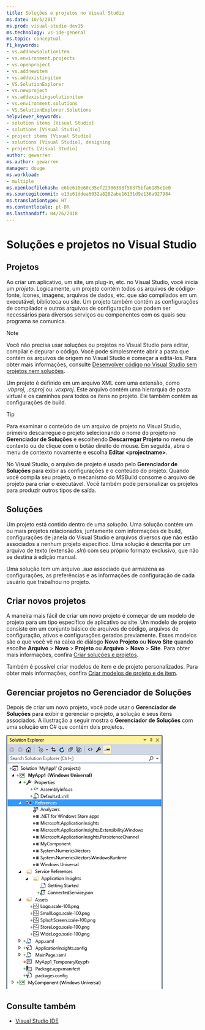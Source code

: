 ```yaml
---
title: Soluções e projetos no Visual Studio
ms.date: 10/5/2017
ms.prod: visual-studio-dev15
ms.technology: vs-ide-general
ms.topic: conceptual
f1_keywords:
- vs.addnewsolutionitem
- vs.environment.projects
- vs.openproject
- vs.addnewitem
- vs.addexistingitem
- VS.SolutionExplorer
- vs.newproject
- vs.addexistingsolutionitem
- vs.environment.solutions
- VS.SolutionExplorer.Solutions
helpviewer_keywords:
- solution items [Visual Studio]
- solutions [Visual Studio]
- project items [Visual Studio]
- solutions [Visual Studio], designing
- projects [Visual Studio]
author: gewarren
ms.author: gewarren
manager: douge
ms.workload:
- multiple
ms.openlocfilehash: e6be610e60c35ef22306398f56375bfa6185e1e0
ms.sourcegitcommit: e13e61ddea6032a8282abe16131d9e136a927984
ms.translationtype: HT
ms.contentlocale: pt-BR
ms.lasthandoff: 04/26/2018
---
```

# <a name="solutions-and-projects-in-visual-studio"></a>Soluções e projetos no Visual Studio

## <a name="projects"></a>Projetos

Ao criar um aplicativo, um site, um plug-in, etc. no Visual Studio, você inicia um *projeto*. Logicamente, um projeto contém todos os arquivos de código-fonte, ícones, imagens, arquivos de dados, etc. que são compilados em um executável, biblioteca ou site. Um projeto também contém as configurações de compilador e outros arquivos de configuração que podem ser necessários para diversos serviços ou componentes com os quais seu programa se comunica.

> [!NOTE]
> Você não precisa usar soluções ou projetos no Visual Studio para editar, compilar e depurar o código. Você pode simplesmente abrir a pasta que contém os arquivos de origem no Visual Studio e começar a editá-los. Para obter mais informações, consulte [Desenvolver código no Visual Studio sem projetos nem soluções](../ide/develop-code-in-visual-studio-without-projects-or-solutions.md).

Um projeto é definido em um arquivo XML com uma extensão, como *.vbproj*, *.csproj* ou *.vcxproj*. Este arquivo contém uma hierarquia de pasta virtual e os caminhos para todos os itens no projeto. Ele também contém as configurações de build.

> [!TIP]
> Para examinar o conteúdo de um arquivo de projeto no Visual Studio, primeiro descarregue o projeto selecionando o nome do projeto no **Gerenciador de Soluções** e escolhendo **Descarregar Projeto** no menu de contexto ou de clique com o botão direito do mouse. Em seguida, abra o menu de contexto novamente e escolha **Editar \<projectname\>**.

No Visual Studio, o arquivo de projeto é usado pelo **Gerenciador de Soluções** para exibir as configurações e o conteúdo do projeto. Quando você compila seu projeto, o mecanismo do MSBuild consome o arquivo de projeto para criar o executável. Você também pode personalizar os projetos para produzir outros tipos de saída.

## <a name="solutions"></a>Soluções

Um projeto está contido dentro de uma *solução*. Uma solução contém um ou mais projetos relacionados, juntamente com informações de build, configurações de janela do Visual Studio e arquivos diversos que não estão associados a nenhum projeto específico. Uma solução é descrita por um arquivo de texto (extensão *.sln*) com seu próprio formato exclusivo, que não se destina à edição manual.

Uma solução tem um arquivo *.suo* associado que armazena as configurações, as preferências e as informações de configuração de cada usuário que trabalhou no projeto.

## <a name="create-new-projects"></a>Criar novos projetos

A maneira mais fácil de criar um novo projeto é começar de um modelo de projeto para um tipo específico de aplicativo ou site. Um modelo de projeto consiste em um conjunto básico de arquivos de código, arquivos de configuração, ativos e configurações gerados previamente. Esses modelos são o que você vê na caixa de diálogo **Novo Projeto** ou **Novo Site** quando escolhe **Arquivo** > **Novo** > **Projeto** ou **Arquivo** > **Novo** > **Site**. Para obter mais informações, confira [Criar soluções e projetos](../ide/creating-solutions-and-projects.md).

Também é possível criar modelos de item e de projeto personalizados. Para obter mais informações, confira [Criar modelos de projeto e de item](../ide/creating-project-and-item-templates.md).

## <a name="manage-projects-in-solution-explorer"></a>Gerenciar projetos no Gerenciador de Soluções

Depois de criar um novo projeto, você pode usar o **Gerenciador de Soluções** para exibir e gerenciar o projeto, a solução e seus itens associados. A ilustração a seguir mostra o **Gerenciador de Soluções** com uma solução em C# que contém dois projetos.

![Gerenciador de Soluções](../ide/media/vs2015_solution_explorer.png "vs2015_solution_explorer")

## <a name="see-also"></a>Consulte também

- [Visual Studio IDE](../ide/visual-studio-ide.md)